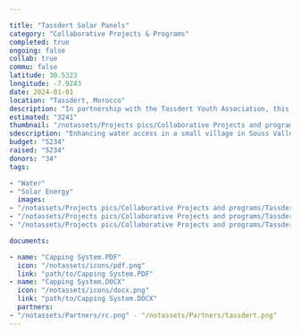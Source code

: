 ```yaml
---

title: "Tassdert Solar Panels"
category: "Collaborative Projects & Programs"
completed: true
ongoing: false
collab: true
commu: false
latitude: 30.5323
longitude: -7.9243
date: 2024-01-01
location: "Tassdert, Morocco"
description: "In partnership with the Tassdert Youth Association, this project aims to enhance water access in a small village in Souss Valley, Morocco. The initiative involves installing solar panels to power a well and deepening the well to improve water extraction capabilities. This effort addresses the critical issue of water scarcity in the region and supports the local community's ability to manage drought conditions more effectively. The project will provide a sustainable solution to increase water availability for residents and local agriculture, fostering resilience against climate challenges."
estimated: "3241"
thumbnail: "/notassets/Projects pics/Collaborative Projects and programs/Tassdert Solar Panels/tassdert project.webp"
sdescription: "Enhancing water access in a small village in Souss Valley"
budget: "5234"
raised: "5234"
donors: "34"
tags:

- "Water"
- "Solar Energy"
  images:
- "/notassets/Projects pics/Collaborative Projects and programs/Tassdert Solar Panels/tassdert project.webp"
- "/notassets/Projects pics/Collaborative Projects and programs/Tassdert Solar Panels/tassdert project.webp"
- "/notassets/Projects pics/Collaborative Projects and programs/Tassdert Solar Panels/tassdert project.webp"

documents:

- name: "Capping System.PDF"
  icon: "/notassets/icons/pdf.png"
  link: "path/to/Capping System.PDF"
- name: "Capping System.DOCX"
  icon: "/notassets/icons/docx.png"
  link: "path/to/Capping System.DOCX"
  partners:
- "/notassets/Partners/rc.png" - "/notassets/Partners/tassdert.png"
---
```

